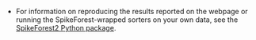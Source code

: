 
* For information on reproducing the results reported on the webpage or running
the SpikeForest-wrapped sorters on your own data, see
the [SpikeForest2 Python package](https://github.com/flatironinstitute/spikeforest2).
